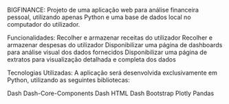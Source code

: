 BIGFINANCE:
Projeto de uma aplicação web para análise financeira pessoal, utilizando apenas Python e uma base de dados local no computador do utilizador.

Funcionalidades:
Recolher e armazenar receitas do utilizador
Recolher e armazenar despesas do utilizador
Disponibilizar uma página de dashboards para análise visual dos dados fornecidos
Disponibilizar uma página de extratos para visualização detalhada e completa dos dados

Tecnologias Utilizadas:
A aplicação será desenvolvida exclusivamente em Python, utilizando as seguintes bibliotecas:

Dash
Dash-Core-Components
Dash HTML
Dash Bootstrap
Plotly
Pandas
